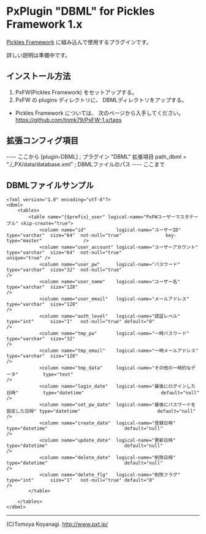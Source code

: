 # PxPlugin "DBML" for Pickles Framework 1.x

<a href="http://pickles.pxt.jp/">Pickles Framework</a> に組み込んで使用するプラグインです。

詳しい説明は準備中です。


## インストール方法

1. PxFW(Pickles Framework) をセットアップする。
2. PxFW の plugins ディレクトリに、
   DBMLディレクトリをアップする。

* Pickles Framework については、
  次のページから入手してください。
  https://github.com/tomk79/PxFW-1.x/tags


## 拡張コンフィグ項目

---- ここから
[plugin-DBML]
; プラグイン "DBML" 拡張項目
path_dbml = "./_PX/data/database.xml" ; DBMLファイルのパス
---- ここまで

## DBMLファイルサンプル

```
<?xml version="1.0" encoding="utf-8"?>
<dbml>
	<tables>
		<table name="{$prefix}_user" logical-name="PxFWユーザーマスタテーブル" skip-create="true">
			<column name="id"           logical-name="ユーザーID"                     type="varchar"  size="64"  not-null="true"                key-type="master"               />
			<column name="user_account" logical-name="ユーザーアカウント"             type="varchar"  size="64"  not-null="true"                                  unique="true" />
			<column name="user_pw"      logical-name="パスワード"                     type="varchar"  size="32"  not-null="true"                                                />
			<column name="user_name"    logical-name="ユーザー名"                     type="varchar"  size="128"                                                                />
			<column name="user_email"   logical-name="メールアドレス"                 type="varchar"  size="128"                                                                />
			<column name="auth_level"   logical-name="認証レベル"                     type="int"      size="1"   not-null="true" default="0"                                    />
			<column name="tmp_pw"       logical-name="一時パスワード"                 type="varchar"  size="32"                                                                 />
			<column name="tmp_email"    logical-name="一時メールアドレス"             type="varchar"  size="128"                                                                />
			<column name="tmp_data"     logical-name="その他の一時的なデータ"         type="text"                                                                               />
			<column name="login_date"   logical-name="最後にログインした日時"         type="datetime"                            default="null"                                 />
			<column name="set_pw_date"  logical-name="最後にパスワードを設定した日時" type="datetime"                            default="null"                                 />
			<column name="create_date"  logical-name="登録日時"                       type="datetime"                            default="null"                                 />
			<column name="update_date"  logical-name="更新日時"                       type="datetime"                            default="null"                                 />
			<column name="delete_date"  logical-name="削除日時"                       type="datetime"                            default="null"                                 />
			<column name="delete_flg"   logical-name="削除フラグ"                     type="int"      size="1"   not-null="true" default="0"                                    />
		</table>

	</tables>
</dbml>
```


------
(C)Tomoya Koyanagi.
http://www.pxt.jp/

